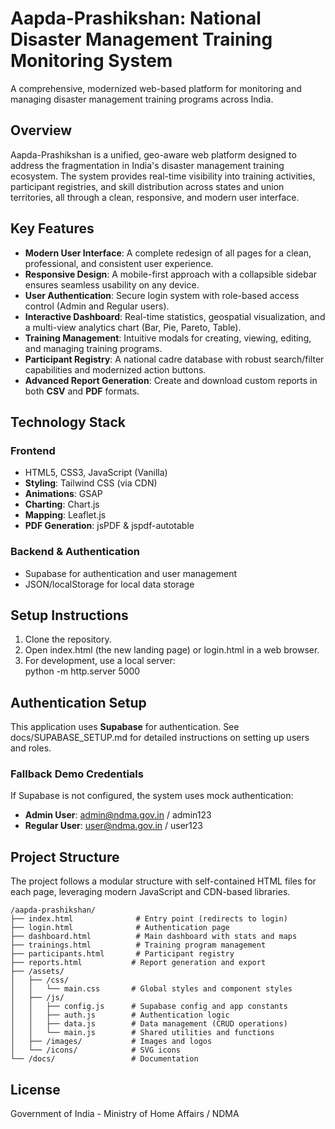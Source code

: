 # **Aapda-Prashikshan: National Disaster Management Training Monitoring System**

A comprehensive, modernized web-based platform for monitoring and managing disaster management training programs across India.

## **Overview**

Aapda-Prashikshan is a unified, geo-aware web platform designed to address the fragmentation in India's disaster management training ecosystem. The system provides real-time visibility into training activities, participant registries, and skill distribution across states and union territories, all through a clean, responsive, and modern user interface.

## **Key Features**

* **Modern User Interface**: A complete redesign of all pages for a clean, professional, and consistent user experience.  
* **Responsive Design**: A mobile-first approach with a collapsible sidebar ensures seamless usability on any device.  
* **User Authentication**: Secure login system with role-based access control (Admin and Regular users).  
* **Interactive Dashboard**: Real-time statistics, geospatial visualization, and a multi-view analytics chart (Bar, Pie, Pareto, Table).  
* **Training Management**: Intuitive modals for creating, viewing, editing, and managing training programs.  
* **Participant Registry**: A national cadre database with robust search/filter capabilities and modernized action buttons.  
* **Advanced Report Generation**: Create and download custom reports in both **CSV** and **PDF** formats.

## **Technology Stack**

### **Frontend**

* HTML5, CSS3, JavaScript (Vanilla)  
* **Styling**: Tailwind CSS (via CDN)  
* **Animations**: GSAP  
* **Charting**: Chart.js  
* **Mapping**: Leaflet.js  
* **PDF Generation**: jsPDF & jspdf-autotable

### **Backend & Authentication**

* Supabase for authentication and user management  
* JSON/localStorage for local data storage

## **Setup Instructions**

1. Clone the repository.  
2. Open index.html (the new landing page) or login.html in a web browser.  
3. For development, use a local server:  
   python \-m http.server 5000

## **Authentication Setup**

This application uses **Supabase** for authentication. See docs/SUPABASE\_SETUP.md for detailed instructions on setting up users and roles.

### **Fallback Demo Credentials**

If Supabase is not configured, the system uses mock authentication:

* **Admin User**: admin@ndma.gov.in / admin123  
* **Regular User**: user@ndma.gov.in / user123

## **Project Structure**

The project follows a modular structure with self-contained HTML files for each page, leveraging modern JavaScript and CDN-based libraries.  

```
/aapda-prashikshan/
├── index.html              # Entry point (redirects to login)
├── login.html              # Authentication page
├── dashboard.html          # Main dashboard with stats and maps
├── trainings.html          # Training program management
├── participants.html       # Participant registry
├── reports.html           # Report generation and export
├── /assets/
│   ├── /css/
│   │   └── main.css       # Global styles and component styles
│   ├── /js/
│   │   ├── config.js      # Supabase config and app constants
│   │   ├── auth.js        # Authentication logic
│   │   ├── data.js        # Data management (CRUD operations)
│   │   └── main.js        # Shared utilities and functions
│   ├── /images/           # Images and logos
│   └── /icons/            # SVG icons
└── /docs/                 # Documentation
```

## **License**

Government of India \- Ministry of Home Affairs / NDMA